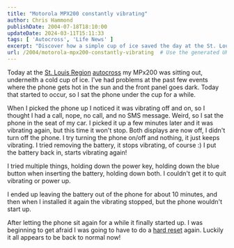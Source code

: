 ```yaml
---
title: "Motorola MPX200 constantly vibrating"
author: Chris Hammond
publishDate: 2004-07-18T18:10:00
updateDate: 2024-03-11T15:11:33
tags: [ 'Autocross', 'Life News' ]
excerpt: "Discover how a simple cup of ice saved the day at the St. Louis Region autocross when a phone malfunctioned from overheating in the sun."
url: /2004/motorola-mpx200-constantly-vibrating  # Use the generated URL with year
---
```

<P>Today at the <A href="https://www.stlsolo.org">St. Louis Region</A> <A href="https://www.solo2.org"><a title="autocross website" href="https://www.solo2.org/" target="_blank">autocross</a></A> my MPx200 was sitting out, underneith a cold cup of ice. I've had problems at the past few events where the phone gets hot in the sun and the front panel goes dark. Today that started to occur, so I sat the phone under the cup for a while.</P> <P>When I picked the phone up&nbsp;I noticed it was vibrating off and on, so I thought I had a call, nope, no call, and no SMS message. Weird, so I sat the phone in the seat of my car. I picked it up a few minutes later and it was vibrating again, but this time it won't stop. Both displays are now off, I didn't turn off the phone. I try turning the phone on/off and nothing, it just keeps vibrating. I tried removing the battery, it stops vibrating, of course :) I put the battery back in, starts vibrating again! </P> <P>I tried multiple things, holding down the power key, holding down the blue button when inserting the battery, holding down both. I couldn't get it to quit vibrating or power up.</P> <P>I ended up leaving the battery out of the phone for about 10 minutes, and then when I installed it again the vibrating stopped, but the phone wouldn't start up.</P> <P>After letting the phone sit again for a while it finally started up. I was beginning to get afraid I was going to have to do a <A href="https://weblogs.asp.net/christoc/archive/2004/05/27/143164.aspx">hard reset</A> again. Luckily it all appears to be back to normal now!</P>

